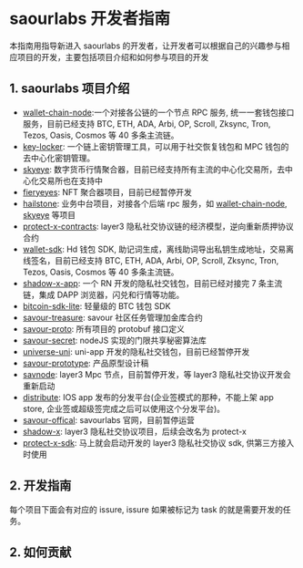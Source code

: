 # saourlabs 开发者指南

本指南用指导新进入 saourlabs 的开发者，让开发者可以根据自己的兴趣参与相应项目的开发，主要包括项目介绍和如何参与项目的开发

## 1. saourlabs 项目介绍

- [wallet-chain-node](https://github.com/savour-labs/wallet-chain-node):一个对接各公链的一个节点 RPC 服务, 统一一套钱包接口服务，目前已经支持 BTC, ETH, ADA, Arbi, OP, Scroll, Zksync, Tron, Tezos, Oasis, Cosmos 等 40 多条主流链。
- [key-locker](https://github.com/savour-labs/key-locker): 一个链上密钥管理工具，可以用于社交恢复钱包和 MPC 钱包的去中心化密钥管理。
- [skyeye](https://github.com/savour-labs/skyeye): 数字货币行情聚合器，目前已经支持所有主流的中心化交易所，去中心化交易所也在支持中
- [fieryeyes](https://github.com/savour-labs/fieryeyes): NFT 聚合器项目，目前已经暂停开发
- [hailstone](https://github.com/savour-labs/hailstone): 业务中台项目，对接各个后端 rpc 服务，如 [wallet-chain-node](https://github.com/savour-labs/wallet-chain-node), [skyeye](https://github.com/savour-labs/skyeye) 等项目
- [protect-x-contracts](https://github.com/savour-labs/protect-x-contracts): layer3 隐私社交协议链的经济模型，逆向重新质押协议合约
- [wallet-sdk](https://github.com/savour-labs/wallet-sdk): Hd 钱包 SDK, 助记词生成，离线助词导出私钥生成地址，交易离线签名，目前已经支持 BTC, ETH, ADA, Arbi, OP, Scroll, Zksync, Tron, Tezos, Oasis, Cosmos 等 40 多条主流链。
- [shadow-x-app](https://github.com/savour-labs/parapack): 一个 RN 开发的隐私社交钱包，目前已经对接完 7 条主流链，集成 DAPP 浏览器，闪兑和行情等功能。
- [bitcoin-sdk-lite](https://github.com/savour-labs/bitcoin-sdk-lite): 轻量级的 BTC 钱包 SDK
- [savour-treasure](https://github.com/savour-labs/savour-treasure): savour 社区任务管理加金库合约
- [savour-proto](https://github.com/savour-labs/savour-proto): 所有项目的 protobuf 接口定义
- [savour-secret](https://github.com/savour-labs/savour-secret): nodeJS 实现的门限共享秘密算法库
- [universe-uni](https://github.com/savour-labs/universe-uni): uni-app 开发的隐私社交钱包，目前已经暂停开发
- [savour-prototype](https://github.com/savour-labs/savour-prototype): 产品原型设计稿
- [savnode](https://github.com/savour-labs/savnode): layer3 Mpc 节点，目前暂停开发，等 layer3 隐私社交协议开发会重新启动
- [distribute](https://github.com/savour-labs/distribute): IOS app 发布的分发平台(企业签模式的那种，不能上架 app store, 企业签或超级签完成之后可以使用这个分发平台)。
- [savour-offical](https://github.com/savour-labs/savour-offical): savourlabs 官网，目前暂停运营
- [shadow-x](https://github.com/savour-labs/shadow-x): layer3 隐私社交协议项目，后续会改名为 protect-x
- [protect-x-sdk](https://github.com/savour-labs/protect-x-sdk): 马上就会启动开发的 layer3 隐私社交协议 sdk, 供第三方接入时使用

  
## 2. 开发指南

每个项目下面会有对应的 issure, issure 如果被标记为 task 的就是需要开发的任务。


## 2. 如何贡献











